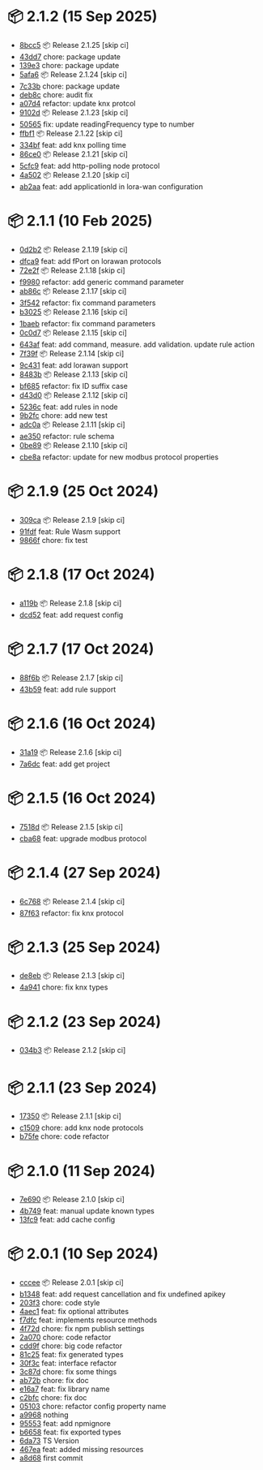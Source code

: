 # 📦 2.1.2 (15 Sep 2025)
- [8bcc5](https://github.com/ApioIoT/sdk/commit/8bcc5d181b14f0d71dfe0db75a4765a971e2fff0)  📦 Release 2.1.25 [skip ci]
- [43dd7](https://github.com/ApioIoT/sdk/commit/43dd7050326a778aefe7edbad4a526480268db39)  chore: package update
- [139e3](https://github.com/ApioIoT/sdk/commit/139e3614bfac6245e955967cfb1b9ed7a7e68109)  chore: package update
- [5afa6](https://github.com/ApioIoT/sdk/commit/5afa6d15441141635f8fdce13255ad9ffa36ac3e)  📦 Release 2.1.24 [skip ci]
- [7c33b](https://github.com/ApioIoT/sdk/commit/7c33bc9addf8b2fb4f95b6cf94cf575cacdc46bd)  chore: package update
- [deb8c](https://github.com/ApioIoT/sdk/commit/deb8c28c367a9e5d3113e711d19f3327cacd9765)  chore: audit fix
- [a07d4](https://github.com/ApioIoT/sdk/commit/a07d45f0106ec101ddc9bc788924cb8c0a2787b0)  refactor: update knx protcol
- [9102d](https://github.com/ApioIoT/sdk/commit/9102d43929d58ceea5196142ba3632383369cab1)  📦 Release 2.1.23 [skip ci]
- [50565](https://github.com/ApioIoT/sdk/commit/505656124d49376260f39cd90acefa7b1d4319c4)  fix: update readingFrequency type to number
- [ffbf1](https://github.com/ApioIoT/sdk/commit/ffbf106a531a47f4feee8a07603b449f8a2ad485)  📦 Release 2.1.22 [skip ci]
- [334bf](https://github.com/ApioIoT/sdk/commit/334bf78a0cf45690e0bdc3e7b980b9f935ab6591)  feat: add knx polling time
- [86ce0](https://github.com/ApioIoT/sdk/commit/86ce0efb160c5e94400511e05b163e089e2add65)  📦 Release 2.1.21 [skip ci]
- [5cfc9](https://github.com/ApioIoT/sdk/commit/5cfc95924856de72fb12b3e11fa6eb2b2914e29f)  feat: add http-polling node protocol
- [4a502](https://github.com/ApioIoT/sdk/commit/4a502ecc5cd13fceeee4ef7cee79d898abc399af)  📦 Release 2.1.20 [skip ci]
- [ab2aa](https://github.com/ApioIoT/sdk/commit/ab2aab378da9923e5857e25aaf2b015576eb14fb)  feat: add applicationId in lora-wan configuration
# 📦 2.1.1 (10 Feb 2025)
- [0d2b2](https://github.com/ApioIoT/sdk/commit/0d2b24219b80b525a566bc69a5b5fc7a1ad0f58f)  📦 Release 2.1.19 [skip ci]
- [dfca9](https://github.com/ApioIoT/sdk/commit/dfca9a556495d36b38d918025e3820f5684f970a)  feat: add fPort on lorawan protocols
- [72e2f](https://github.com/ApioIoT/sdk/commit/72e2f494df3b85c51c02e86e7a76cc872ff4c938)  📦 Release 2.1.18 [skip ci]
- [f9980](https://github.com/ApioIoT/sdk/commit/f99806fbe98ce869aa95aa4199a3123695f7021b)  refactor: add generic command parameter
- [ab86c](https://github.com/ApioIoT/sdk/commit/ab86c5cf0b7605270eb1503b8138b9c0cb3832cb)  📦 Release 2.1.17 [skip ci]
- [3f542](https://github.com/ApioIoT/sdk/commit/3f542b8d8be97f48808b83465aa1eccdae9bc178)  refactor: fix command parameters
- [b3025](https://github.com/ApioIoT/sdk/commit/b3025f2cab6d3a79555fc658b6ce2c9b00dcd7c2)  📦 Release 2.1.16 [skip ci]
- [1baeb](https://github.com/ApioIoT/sdk/commit/1baebfc5e822dc9bbe67790d7a6d0e9db290f5de)  refactor: fix command parameters
- [0c0d7](https://github.com/ApioIoT/sdk/commit/0c0d70e182aed3a796ab272d0cd04f82c1b06ef9)  📦 Release 2.1.15 [skip ci]
- [643af](https://github.com/ApioIoT/sdk/commit/643afef50c5338ad6723410b6ac9b7c770ea5b1c)  feat: add command, measure. add validation. update rule action
- [7f39f](https://github.com/ApioIoT/sdk/commit/7f39fd460e232da483c6d30d10af9a7100b25763)  📦 Release 2.1.14 [skip ci]
- [9c431](https://github.com/ApioIoT/sdk/commit/9c431fac11a93204439158025c5ebdfaa5586a23)  feat: add lorawan support
- [8483b](https://github.com/ApioIoT/sdk/commit/8483b1191946b5d5dbaddb5378827d733b31912b)  📦 Release 2.1.13 [skip ci]
- [bf685](https://github.com/ApioIoT/sdk/commit/bf685fc5e0b25f92233c9f88499ceb43db4f43eb)  refactor: fix ID suffix case
- [d43d0](https://github.com/ApioIoT/sdk/commit/d43d0291420694e99c1468759066142c1b28d0e8)  📦 Release 2.1.12 [skip ci]
- [5236c](https://github.com/ApioIoT/sdk/commit/5236c26171bd1097efc08889181525545cc3b8bf)  feat: add rules in node
- [9b2fc](https://github.com/ApioIoT/sdk/commit/9b2fc619dfc199c154925df9cd0a63df6516dd25)  chore: add new test
- [adc0a](https://github.com/ApioIoT/sdk/commit/adc0a99e8d3844d82486681751c0b7a8dae76746)  📦 Release 2.1.11 [skip ci]
- [ae350](https://github.com/ApioIoT/sdk/commit/ae350fef725da33fc7cfd9ad2e047511fd14ab04)  refactor: rule schema
- [0be89](https://github.com/ApioIoT/sdk/commit/0be8911bfbd27641cc4fb4027336e7f0709ee150)  📦 Release 2.1.10 [skip ci]
- [cbe8a](https://github.com/ApioIoT/sdk/commit/cbe8a3c69b732022c881cee05cbc528df5d16431)  refactor: update for new modbus protocol properties
# 📦 2.1.9 (25 Oct 2024)
- [309ca](https://github.com/ApioIoT/sdk/commit/309cad9c3a2e067d5e08c586b5c109db10268a8c)  📦 Release 2.1.9 [skip ci]
- [91fdf](https://github.com/ApioIoT/sdk/commit/91fdf88ef25806b841315a52c77df28c26c43ab9)  feat: Rule Wasm support
- [9866f](https://github.com/ApioIoT/sdk/commit/9866f1c38d531278dcf6cc855203582f07caa1c3)  chore: fix test
# 📦 2.1.8 (17 Oct 2024)
- [a119b](https://github.com/ApioIoT/sdk/commit/a119bd432233634edcb70176b6fe25572059a3a5)  📦 Release 2.1.8 [skip ci]
- [dcd52](https://github.com/ApioIoT/sdk/commit/dcd522dc58db806bc83bb0750eeec6d9b49d2a64)  feat: add request config
# 📦 2.1.7 (17 Oct 2024)
- [88f6b](https://github.com/ApioIoT/sdk/commit/88f6b55017829255b4f24a1d6cf1a4553f1cd89d)  📦 Release 2.1.7 [skip ci]
- [43b59](https://github.com/ApioIoT/sdk/commit/43b59f9704b80b7d3e7444659534b0ac4cbc32b3)  feat: add rule support
# 📦 2.1.6 (16 Oct 2024)
- [31a19](https://github.com/ApioIoT/sdk/commit/31a19d5112ebf413c9f8a60eef36b6f0ed72665c)  📦 Release 2.1.6 [skip ci]
- [7a6dc](https://github.com/ApioIoT/sdk/commit/7a6dca0c99a326547e285238492c91f3c8383283)  feat: add get project
# 📦 2.1.5 (16 Oct 2024)
- [7518d](https://github.com/ApioIoT/sdk/commit/7518d59b64adea7ccb7ee239c5f216ae17500478)  📦 Release 2.1.5 [skip ci]
- [cba68](https://github.com/ApioIoT/sdk/commit/cba68b09e5513e44903fa20e229aef18b28386e7)  feat: upgrade modbus protocol
# 📦 2.1.4 (27 Sep 2024)
- [6c768](https://github.com/ApioIoT/sdk/commit/6c768b724267227dc3ec15c3faa307d86fbc9c4f)  📦 Release 2.1.4 [skip ci]
- [87f63](https://github.com/ApioIoT/sdk/commit/87f63b3820d3c7b366269bd527f1c17d7c57c0d7)  refactor: fix knx protocol
# 📦 2.1.3 (25 Sep 2024)
- [de8eb](https://github.com/ApioIoT/sdk/commit/de8ebbb5c796fbffedf3dc29ede6794c3f163532)  📦 Release 2.1.3 [skip ci]
- [4a941](https://github.com/ApioIoT/sdk/commit/4a94165eaa2433944be07e5d4a9987cef9702213)  chore: fix knx types
# 📦 2.1.2 (23 Sep 2024)
- [034b3](https://github.com/ApioIoT/sdk/commit/034b32c2a4b85f2b90342aba596d7bc457329ba6)  📦 Release 2.1.2 [skip ci]
# 📦 2.1.1 (23 Sep 2024)
- [17350](https://github.com/ApioIoT/sdk/commit/173508d750e3e191f477bdd9f0aed7a13df4393c)  📦 Release 2.1.1 [skip ci]
- [c1509](https://github.com/ApioIoT/sdk/commit/c15097abc021484d0be55adec538ab432c3a9c1a)  chore: add knx node protocols
- [b75fe](https://github.com/ApioIoT/sdk/commit/b75fed9038b6e432428184fb8196985ba21ae584)  chore: code refactor
# 📦 2.1.0 (11 Sep 2024)
- [7e690](https://github.com/ApioIoT/sdk/commit/7e69076c85bfe6ff0da5aef1ef50841a9e84c591)  📦 Release 2.1.0 [skip ci]
- [4b749](https://github.com/ApioIoT/sdk/commit/4b74943894e962da984a4104a7a3d6f1b61d7bf4)  feat: manual update known types
- [13fc9](https://github.com/ApioIoT/sdk/commit/13fc93e56ffc45502b4945b8dbf6a17b027680cf)  feat: add cache config
# 📦 2.0.1 (10 Sep 2024)
- [cccee](https://github.com/ApioIoT/sdk/commit/cccee0dc29895745a6ac43d0d7fe80945572ebfd)  📦 Release 2.0.1 [skip ci]
- [b1348](https://github.com/ApioIoT/sdk/commit/b1348b851fd4ff688b020a9f0699306e66d11bf7)  feat: add request cancellation and fix undefined apikey
- [203f3](https://github.com/ApioIoT/sdk/commit/203f315ba9e4ab441dacc2906ce442d404dc2845)  chore: code style
- [4aec1](https://github.com/ApioIoT/sdk/commit/4aec1b69e216a5c8ae3099772438a0d6e839fee4)  feat: fix optional attributes
- [f7dfc](https://github.com/ApioIoT/sdk/commit/f7dfc2c6676ba243f50a0573a2d73a16e6751133)  feat: implements resource methods
- [4f72d](https://github.com/ApioIoT/sdk/commit/4f72dad73db152421419726fc286dc1d4010691f)  chore: fix npm publish settings
- [2a070](https://github.com/ApioIoT/sdk/commit/2a070dfecb59dcefb5188e961684a3d769263913)  chore: code refactor
- [cdd9f](https://github.com/ApioIoT/sdk/commit/cdd9fb254f5d27844ad963ec6c108456c08b0728)  chore: big code refactor
- [81c25](https://github.com/ApioIoT/sdk/commit/81c258120d43ae962fba99b5c375826b875493d5)  feat: fix generated types
- [30f3c](https://github.com/ApioIoT/sdk/commit/30f3c85d837a944961154b85eb44258bd64ff08e)  feat: interface refactor
- [3c87d](https://github.com/ApioIoT/sdk/commit/3c87d024e312a323d9d8080021ee24fae6c94210)  chore: fix some things
- [ab72b](https://github.com/ApioIoT/sdk/commit/ab72bd7600e3f3d7ef4973717c1ecd0181fd6187)  chore: fix doc
- [e16a7](https://github.com/ApioIoT/sdk/commit/e16a77e23899b18f1bdcabd82c20971547a6c140)  feat: fix library name
- [c2bfc](https://github.com/ApioIoT/sdk/commit/c2bfc7555af5eb77df956d15544dbc1ff1445b97)  chore: fix doc
- [05103](https://github.com/ApioIoT/sdk/commit/05103cf7b61081074896bac1f0c944765e27693e)  chore: refactor config property name
- [a9968](https://github.com/ApioIoT/sdk/commit/a9968e4a3a08d8a924104514819db98666739792)  nothing
- [95553](https://github.com/ApioIoT/sdk/commit/955537f127e10403198f7869c1db648b22dd3d90)  feat: add npmignore
- [b6658](https://github.com/ApioIoT/sdk/commit/b665825485162816130fc9428bcebdf792c8101c)  feat: fix exported types
- [6da73](https://github.com/ApioIoT/sdk/commit/6da7339e0cc823300eddaf612be320d566c249c5)  TS Version
- [467ea](https://github.com/ApioIoT/sdk/commit/467ea27d19d4dd360e239e9915df4bea8d7e62f1)  feat: added missing resources
- [a8d68](https://github.com/ApioIoT/sdk/commit/a8d6840ec0161c7c699ad8529f60ef0a8edff4ac)  first commit
